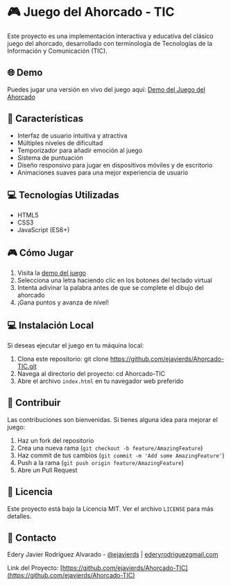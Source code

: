 # 🎮 Juego del Ahorcado - TIC

Este proyecto es una implementación interactiva y educativa del clásico juego del ahorcado, desarrollado con terminología de Tecnologías de la Información y Comunicación (TIC).

## 🌐 Demo

Puedes jugar una versión en vivo del juego aquí: [Demo del Juego del Ahorcado](https://juego-ahorcado-tic.s3.sa-east-1.amazonaws.com/index.html)

## 🎯 Características

- Interfaz de usuario intuitiva y atractiva
- Múltiples niveles de dificultad
- Temporizador para añadir emoción al juego
- Sistema de puntuación
- Diseño responsivo para jugar en dispositivos móviles y de escritorio
- Animaciones suaves para una mejor experiencia de usuario

## 💻 Tecnologías Utilizadas

- HTML5
- CSS3
- JavaScript (ES6+)

## 🎮 Cómo Jugar

1. Visita la [demo del juego](https://juego-ahorcado-tic.s3.sa-east-1.amazonaws.com/index.html)
2. Selecciona una letra haciendo clic en los botones del teclado virtual
3. Intenta adivinar la palabra antes de que se complete el dibujo del ahorcado
4. ¡Gana puntos y avanza de nivel!

## 💻 Instalación Local

Si deseas ejecutar el juego en tu máquina local:

1. Clona este repositorio: git clone https://github.com/ejavierds/Ahorcado-TIC.git
2. Navega al directorio del proyecto: cd Ahorcado-TIC
3. Abre el archivo `index.html` en tu navegador web preferido

## 🤝 Contribuir

Las contribuciones son bienvenidas. Si tienes alguna idea para mejorar el juego:

1. Haz un fork del repositorio
2. Crea una nueva rama (`git checkout -b feature/AmazingFeature`)
3. Haz commit de tus cambios (`git commit -m 'Add some AmazingFeature'`)
4. Push a la rama (`git push origin feature/AmazingFeature`)
5. Abre un Pull Request

## 📝 Licencia

Este proyecto está bajo la Licencia MIT. Ver el archivo `LICENSE` para más detalles.

## 📲 Contacto

Edery Javier Rodríguez Alvarado - [@ejavierds](https://github.com/ejavierds) | [ederyrodriguezgmail.com](mailito:ederyrodriguezgmail.com)

Link del Proyecto: [https://github.com/ejavierds/Ahorcado-TIC](https://github.com/ejavierds/Ahorcado-TIC)
